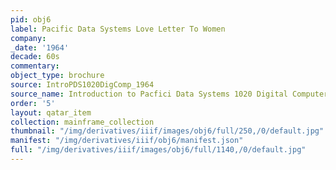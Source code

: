 ```yaml
---
pid: obj6
label: Pacific Data Systems Love Letter To Women
company:
_date: '1964'
decade: 60s
commentary:
object_type: brochure
source: IntroPDS1020DigComp_1964
source_name: Introduction to Pacfici Data Systems 1020 Digital Computer
order: '5'
layout: qatar_item
collection: mainframe_collection
thumbnail: "/img/derivatives/iiif/images/obj6/full/250,/0/default.jpg"
manifest: "/img/derivatives/iiif/obj6/manifest.json"
full: "/img/derivatives/iiif/images/obj6/full/1140,/0/default.jpg"
---
```

